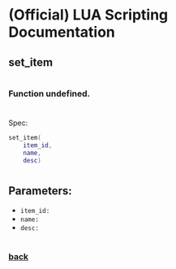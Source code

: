 
# (Official) LUA Scripting Documentation

## set_item
#
### Function undefined.
#
Spec:
```lua
set_item(
	item_id,
	name,
	desc)
```
#
## Parameters:
- `item_id:` 
- `name:` 
- `desc:` 
#
### [back](../other)
